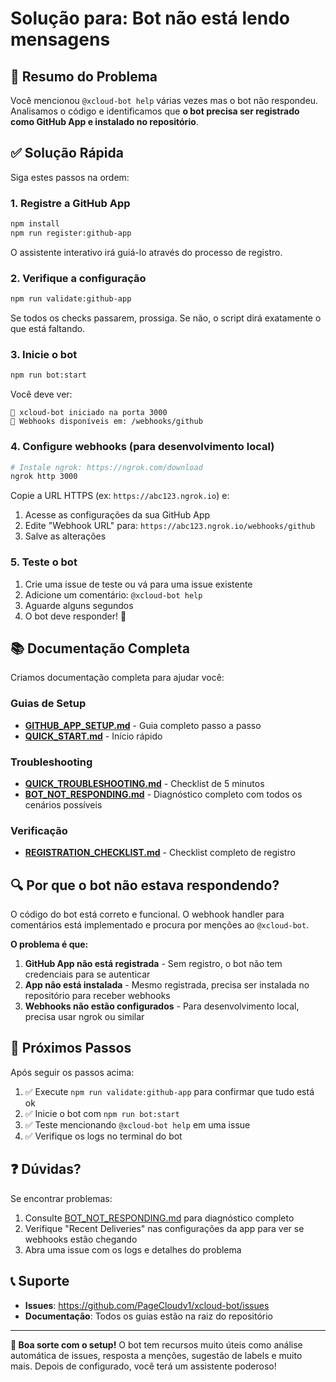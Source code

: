 # Solução para: Bot não está lendo mensagens

## 📝 Resumo do Problema

Você mencionou `@xcloud-bot help` várias vezes mas o bot não respondeu. Analisamos o código e identificamos que **o bot precisa ser registrado como GitHub App e instalado no repositório**.

## ✅ Solução Rápida

Siga estes passos na ordem:

### 1. Registre a GitHub App

```bash
npm install
npm run register:github-app
```

O assistente interativo irá guiá-lo através do processo de registro.

### 2. Verifique a configuração

```bash
npm run validate:github-app
```

Se todos os checks passarem, prossiga. Se não, o script dirá exatamente o que está faltando.

### 3. Inicie o bot

```bash
npm run bot:start
```

Você deve ver:

```
🤖 xcloud-bot iniciado na porta 3000
📡 Webhooks disponíveis em: /webhooks/github
```

### 4. Configure webhooks (para desenvolvimento local)

```bash
# Instale ngrok: https://ngrok.com/download
ngrok http 3000
```

Copie a URL HTTPS (ex: `https://abc123.ngrok.io`) e:

1. Acesse as configurações da sua GitHub App
2. Edite "Webhook URL" para: `https://abc123.ngrok.io/webhooks/github`
3. Salve as alterações

### 5. Teste o bot

1. Crie uma issue de teste ou vá para uma issue existente
2. Adicione um comentário: `@xcloud-bot help`
3. Aguarde alguns segundos
4. O bot deve responder! 🎉

## 📚 Documentação Completa

Criamos documentação completa para ajudar você:

### Guias de Setup

- **[GITHUB_APP_SETUP.md](./GITHUB_APP_SETUP.md)** - Guia completo passo a passo
- **[QUICK_START.md](./QUICK_START.md)** - Início rápido

### Troubleshooting

- **[QUICK_TROUBLESHOOTING.md](./QUICK_TROUBLESHOOTING.md)** - Checklist de 5 minutos
- **[BOT_NOT_RESPONDING.md](./BOT_NOT_RESPONDING.md)** - Diagnóstico completo com todos os cenários possíveis

### Verificação

- **[REGISTRATION_CHECKLIST.md](./REGISTRATION_CHECKLIST.md)** - Checklist completo de registro

## 🔍 Por que o bot não estava respondendo?

O código do bot está correto e funcional. O webhook handler para comentários está implementado e procura por menções ao `@xcloud-bot`.

**O problema é que:**

1. **GitHub App não está registrada** - Sem registro, o bot não tem credenciais para se autenticar
2. **App não está instalada** - Mesmo registrada, precisa ser instalada no repositório para receber webhooks
3. **Webhooks não estão configurados** - Para desenvolvimento local, precisa usar ngrok ou similar

## 🎯 Próximos Passos

Após seguir os passos acima:

1. ✅ Execute `npm run validate:github-app` para confirmar que tudo está ok
2. ✅ Inicie o bot com `npm run bot:start`
3. ✅ Teste mencionando `@xcloud-bot help` em uma issue
4. ✅ Verifique os logs no terminal do bot

## ❓ Dúvidas?

Se encontrar problemas:

1. Consulte [BOT_NOT_RESPONDING.md](./BOT_NOT_RESPONDING.md) para diagnóstico completo
2. Verifique "Recent Deliveries" nas configurações da app para ver se webhooks estão chegando
3. Abra uma issue com os logs e detalhes do problema

## 📞 Suporte

- **Issues**: https://github.com/PageCloudv1/xcloud-bot/issues
- **Documentação**: Todos os guias estão na raiz do repositório

---

**🎉 Boa sorte com o setup!** O bot tem recursos muito úteis como análise automática de issues, resposta a menções, sugestão de labels e muito mais. Depois de configurado, você terá um assistente poderoso!

